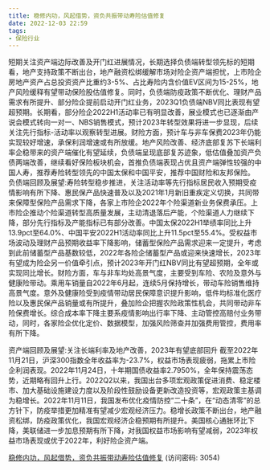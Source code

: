 ```yaml
---
title: 稳修内功，风起借势，资负共振带动寿险估值修复
date: 2022-12-03 22:59
tags:
- 保险行业
---
```

短期关注资产端边际改善及开门红进展情况，长期选择负债端转型领先标的短期看，地产支持政策不断出台，地产融资松绑缓解市场对险企资产端担忧，上市险企房地产资产占总投资资产比重约3-5%、占比寿险内含价值EV区间为15-25%，地产风险缓释有望带动保险股估值修复。同时，负债端防疫政策不断优化、理财产品需求有所提升、部分险企提前启动开门红业务，2023Q1负债端NBV同比表现有望超预期。长期看，部分险企2022H1活动率已有明显改善，展业模式也已逐渐由产说会模式转向一对一、NBS销售模式，预计2023年转型效果将进一步显现，后续关注先行指标-活动率以观察转型进展。财险方面，预计车与非车保费2023年仍能实现较好增速，承保利润增速或有所放缓。地产风险改善、经济底部复苏下长端利率企稳带来的资产端催化有望延续，负债端呈现底部复苏迹象，低估值叠加资产负债两端改善，继续看好保险板块机会，首推负债端表现占优且资产端弹性较强的中国人寿，推荐寿险转型领先的中国太保和中国平安，推荐中国财险和友邦保险。
负债端回顾及展望:寿险转型稳步推进，关注活动率等先行指标居民收入预期受疫情影响有所下降、惠民保产品快速普及以及2021年1月新旧重疾定义切换，共同带来保障型保险产品需求下降，各家上市险企2022年个险渠道新业务保费承压。上市险企推动个险渠道转型高质量发展，主动清退落后产能，个险渠道人力继续下降，部分先行指标及产能指标已有部分改善。中国太保2022H1举绩率同比上升13.9pct至64.0%、中国平安2022H1活动率同比上升11.5pct至55.4%。受权益市场波动及理财产品预期收益率下降影响，储蓄型保险产品需求迎来一定提升，考虑到此前储蓄型产品基数较低，2022年各险企储蓄型产品或迎来快速增长，2023年有望成为险企另一价值牵引点，预计2023年开门红NBV同比有望超预期，全年或实现同比增长。财险方面，车与非车均处高景气度，主要受到车险、农险及意外与健康险带动。乘用车销量自2022年6月起，连续5月保持增长，带动车险销售维持高景气度。意外及健康险受到疫情带动居民保障意识提升影响，低件均标准化医疗险以及惠民保产品销量或有所提升，叠加险企把握农险政策性机会，共同带动非车险保费增长。综合成本率下降主要系疫情影响出行率下降、主动管控高赔付业务带动，同时，各家险企优化定价、数据模型，加强风险筛查并加强费用管控，费用率有所下降。
<!-- more -->
资产端回顾及展望:关注长端利率及地产改善，2023年有望底部回升
截至2022年11月21日，沪深300指数全年收益率为-23.7%，权益市场表现疲弱，拖累上市险企利润表现。2022年11月24日，十年期国债收益率2.7950%，全年保持震荡态势，近期略有回升上行。2022Q2以来，我国出台多项宏观政策促进消费、稳定楼市、加大基础设施建设力度以及阶段性鼓励设备更新改造投资等，宏观政策主基调为稳增长。2022年11月11日，我国发布优化疫情防控“二十条”，在“动态清零”的总方针下，防疫举措更加精准有望减少宏观经济压力。稳增长政策不断出台，地产融资松绑，防疫政策优化，我国宏观经济企稳预期有所提升。美国核心通胀环比下降，美联储进一步加息预期有所下降，对我国权益市场影响有望减弱，2023年权益市场表现或优于2022年，利好险企资产端。

[稳修内功，风起借势，资负共振带动寿险估值修复](https://url12.ctfile.com/f/3948612-739738523-40b7e2?p=3054)
(访问密码: 3054)


